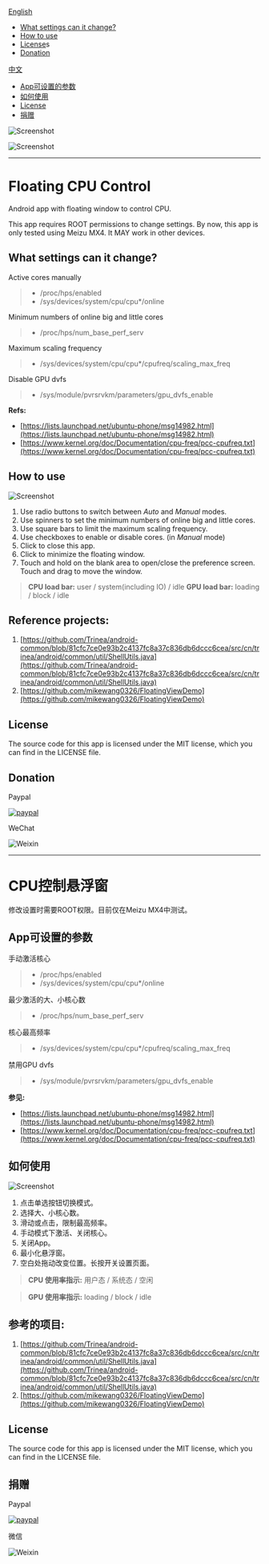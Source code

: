 
[English](#English)

* [What settings can it change?](#settings)
* [How to use](#howtouse)
* [License](#license)s
* [Donation](#donation)

[中文](#Chinese)

* [App可设置的参数](#settings_cn)
* [如何使用](#howtouse_cn)
* [License](#license_cn)
* [捐赠](#donation_cn)

![Screenshot](Screenshots/3_small.png)

![Screenshot](Screenshots/cn/5_small.png)

***
<a name="English"/>

# Floating CPU Control 


Android app with floating window to control CPU.


This app requires ROOT permissions to change settings.
By now, this app is only tested using Meizu MX4. It MAY work in other devices.

## What settings can it change?
<a name="settings"/>

Active cores manually
> - /proc/hps/enabled   
> - /sys/devices/system/cpu/cpu*/online   


Minimum numbers of online big and little  cores 
> - /proc/hps/num_base_perf_serv 



Maximum scaling frequency 
> - /sys/devices/system/cpu/cpu*/cpufreq/scaling_max_freq


Disable GPU dvfs

>  - /sys/module/pvrsrvkm/parameters/gpu_dvfs_enable



**Refs:** 

 - [https://lists.launchpad.net/ubuntu-phone/msg14982.html](https://lists.launchpad.net/ubuntu-phone/msg14982.html)
 - [https://www.kernel.org/doc/Documentation/cpu-freq/pcc-cpufreq.txt](https://www.kernel.org/doc/Documentation/cpu-freq/pcc-cpufreq.txt)

## How to use
<a name="howtouse"/>

![Screenshot](Screenshots/2_small.png)

1. Use radio buttons to switch between *Auto* and  *Manual* modes.
2. Use spinners to set the minimum numbers of online big and little  cores.
3. Use square bars to limit the maximum scaling frequency. 
4. Use checkboxes to enable or disable cores. (in  *Manual* mode)
5. Click to close this app.
6. Click to minimize the floating window.
7. Touch and hold on the blank area to open/close the preference screen. Touch and drag to move the window.

> **CPU load bar:**    user / system(including IO) / idle
> **GPU load bar:**    loading / block / idle

## Reference projects:
1. [https://github.com/Trinea/android-common/blob/81cfc7ce0e93b2c4137fc8a37c836db6dccc6cea/src/cn/trinea/android/common/util/ShellUtils.java](https://github.com/Trinea/android-common/blob/81cfc7ce0e93b2c4137fc8a37c836db6dccc6cea/src/cn/trinea/android/common/util/ShellUtils.java)
2. [https://github.com/mikewang0326/FloatingViewDemo](https://github.com/mikewang0326/FloatingViewDemo)

## License
<a name="license"/>

The source code for this app is licensed under the MIT license, which you can find in the LICENSE file.

## Donation
<a name="donation"/>

Paypal

[![paypal](https://www.paypalobjects.com/en_GB/SG/i/btn/btn_paynowCC_LG.gif)](https://www.paypal.com/cgi-bin/webscr?cmd=_s-xclick&hosted_button_id=ZR892QL6RC46G)

WeChat

![Weixin](Screenshots/cn/weixin_pay/weinxin.png)

***
<a name="Chinese"/>

# CPU控制悬浮窗 


修改设置时需要ROOT权限。目前仅在Meizu MX4中测试。

## App可设置的参数
<a name="settings_cn"/>

手动激活核心
> - /proc/hps/enabled   
> - /sys/devices/system/cpu/cpu*/online   


最少激活的大、小核心数
> - /proc/hps/num_base_perf_serv 



核心最高频率
> - /sys/devices/system/cpu/cpu*/cpufreq/scaling_max_freq


禁用GPU dvfs

>  - /sys/module/pvrsrvkm/parameters/gpu_dvfs_enable



**参见:** 

 - [https://lists.launchpad.net/ubuntu-phone/msg14982.html](https://lists.launchpad.net/ubuntu-phone/msg14982.html)
 - [https://www.kernel.org/doc/Documentation/cpu-freq/pcc-cpufreq.txt](https://www.kernel.org/doc/Documentation/cpu-freq/pcc-cpufreq.txt)

## 如何使用
<a name="howtouse_cn"/>

![Screenshot](Screenshots/cn/2_cn_small.png)

1. 点击单选按钮切换模式。
2. 选择大、小核心数。
3. 滑动或点击，限制最高频率。
4. 手动模式下激活、关闭核心。
5. 关闭App。
6. 最小化悬浮窗。
7. 空白处拖动改变位置。长按开关设置页面。

> **CPU 使用率指示:**    用户态 / 系统态 / 空闲

> **GPU 使用率指示:**    loading / block / idle

## 参考的项目:
1. [https://github.com/Trinea/android-common/blob/81cfc7ce0e93b2c4137fc8a37c836db6dccc6cea/src/cn/trinea/android/common/util/ShellUtils.java](https://github.com/Trinea/android-common/blob/81cfc7ce0e93b2c4137fc8a37c836db6dccc6cea/src/cn/trinea/android/common/util/ShellUtils.java)
2. [https://github.com/mikewang0326/FloatingViewDemo](https://github.com/mikewang0326/FloatingViewDemo)

## License
<a name="license_cn"/>

The source code for this app is licensed under the MIT license, which you can find in the LICENSE file.

## 捐赠
<a name="donation_cn"/>

Paypal

[![paypal](https://www.paypalobjects.com/en_GB/SG/i/btn/btn_paynowCC_LG.gif)](https://www.paypal.com/cgi-bin/webscr?cmd=_s-xclick&hosted_button_id=ZR892QL6RC46G)

微信

![Weixin](Screenshots/cn/weixin_pay/weinxin.png)